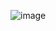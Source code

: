 ![image](https://user-images.githubusercontent.com/110691992/197369927-b19cbef4-d409-4df1-9a90-fab9ef77a6cd.png)

